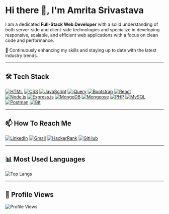 # Hi there 👋, I'm Amrita Srivastava

I am a dedicated **Full-Stack Web Developer** with a solid understanding of both server-side and client-side technologies and specialize in developing responsive, scalable, and efficient web applications with a focus on clean code and performance.

🚀 Continuously enhancing my skills and staying up to date with the latest industry trends.


---


## 🛠 Tech Stack  

[![HTML](https://img.shields.io/badge/HTML5-E34F26?style=for-the-badge&logo=html5&logoColor=white)](https://developer.mozilla.org/en-US/docs/Web/HTML) 
[![CSS](https://img.shields.io/badge/CSS3-1572B6?style=for-the-badge&logo=css3&logoColor=white)](https://developer.mozilla.org/en-US/docs/Web/CSS) 
[![JavaScript](https://img.shields.io/badge/JavaScript-F7DF1E?style=for-the-badge&logo=javascript&logoColor=black)](https://developer.mozilla.org/en-US/docs/Web/JavaScript) 
[![jQuery](https://img.shields.io/badge/jQuery-0769AD?style=for-the-badge&logo=jquery&logoColor=white)](https://jquery.com/) 
[![Bootstrap](https://img.shields.io/badge/Bootstrap-563D7C?style=for-the-badge&logo=bootstrap&logoColor=white)](https://getbootstrap.com/) 
[![React](https://img.shields.io/badge/React-20232A?style=for-the-badge&logo=react&logoColor=61DAFB)](https://react.dev/)  
[![Node.js](https://img.shields.io/badge/Node.js-43853D?style=for-the-badge&logo=node.js&logoColor=white)](https://nodejs.org/en/docs) 
[![Express.js](https://img.shields.io/badge/Express.js-404D59?style=for-the-badge)](https://expressjs.com/) 
[![MongoDB](https://img.shields.io/badge/MongoDB-4EA94B?style=for-the-badge&logo=mongodb&logoColor=white)](https://www.mongodb.com/docs/) 
[![Mongoose](https://img.shields.io/badge/Mongoose-darkred?style=for-the-badge&logoColor=white)](https://mongoosejs.com/) 
[![PHP](https://img.shields.io/badge/PHP-777BB4?style=for-the-badge&logo=php&logoColor=white)](https://www.php.net/) 
[![MySQL](https://img.shields.io/badge/MySQL-4479A1?style=for-the-badge&logo=mysql&logoColor=white)](https://www.mysql.com/) 
[![Postman](https://img.shields.io/badge/Postman-FF6C37?style=for-the-badge&logo=postman&logoColor=white)](https://www.postman.com/) 
[![Git](https://img.shields.io/badge/GIT-E44C30?style=for-the-badge&logo=git&logoColor=white)](https://git-scm.com/doc)  


---


## 📫 How To Reach Me 

[![LinkedIn](https://img.shields.io/badge/LinkedIn-0077B5?style=for-the-badge&logo=linkedin&logoColor=white)](https://www.linkedin.com/in/amrita-srivastava10/)
[![Gmail](https://img.shields.io/badge/Gmail-EA4335?style=for-the-badge&logo=gmail&logoColor=white)](mailto:akash.amrita1662001@gmail.com)
[![HackerRank](https://img.shields.io/badge/HackerRank-00EA64?style=for-the-badge&logo=hackerrank&logoColor=white)](https://www.hackerrank.com/profile/amritasri103)
[![GitHub](https://img.shields.io/badge/GitHub-181717?style=for-the-badge&logo=github&logoColor=white)](https://github.com/Amritasri10)


---


##  📊 Most Used Languages

![Top Langs](https://github-readme-stats.vercel.app/api/top-langs/?username=Amritasri10&layout=compact&theme=blue-green)


---


## 👀 Profile Views

![Profile Views](https://komarev.com/ghpvc/?username=Amritasri10&color=brightgreen)
